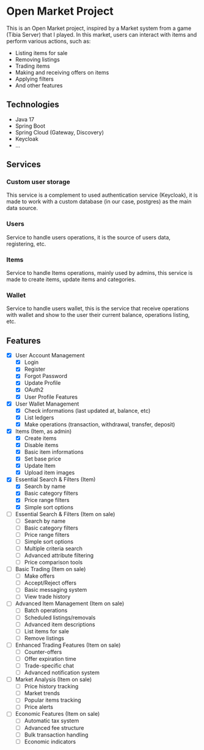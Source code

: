 # Open Market Project

This is an Open Market project, inspired by a Market system from a game (Tibia Server) that I played.
In this market, users can interact with items and perform various actions, such as:

- Listing items for sale
- Removing listings
- Trading items
- Making and receiving offers on items
- Applying filters
- And other features

## Technologies

- Java 17
- Spring Boot
- Spring Cloud (Gateway, Discovery)
- Keycloak
- ...

## Services

### Custom user storage

This service is a complement to used authentication service (Keycloak), it is made to work with a custom database (in
our case, postgres) as the main data source.

### Users

Service to handle users operations, it is the source of users data, registering, etc.

### Items

Service to handle Items operations, mainly used by admins, this service is made to create items, update items and
categories.

### Wallet

Service to handle users wallet, this is the service that receive operations with wallet and show to the user their
current balance, operations listing, etc.

## Features

- [x] User Account Management
    - [x] Login
    - [x] Register
    - [x] Forgot Password
    - [x] Update Profile
    - [x] OAuth2
    - [x] User Profile Features

- [x] User Wallet Management
    - [x] Check informations (last updated at, balance, etc)
    - [x] List ledgers
    - [x] Make operations (transaction, withdrawal, transfer, deposit)

- [x] Items (Item, as admin)
    - [x] Create items
    - [x] Disable items
    - [x] Basic item informations
    - [x] Set base price
    - [x] Update Item
    - [x] Upload item images

- [x] Essential Search & Filters (Item)
    - [x] Search by name
    - [x] Basic category filters
    - [x] Price range filters
    - [x] Simple sort options

- [ ] Essential Search & Filters (Item on sale)
    - [ ] Search by name
    - [ ] Basic category filters
    - [ ] Price range filters
    - [ ] Simple sort options
    - [ ] Multiple criteria search
    - [ ] Advanced attribute filtering
    - [ ] Price comparison tools

- [ ] Basic Trading (Item on sale)
    - [ ] Make offers
    - [ ] Accept/Reject offers
    - [ ] Basic messaging system
    - [ ] View trade history

- [ ] Advanced Item Management (Item on sale)
    - [ ] Batch operations
    - [ ] Scheduled listings/removals
    - [ ] Advanced item descriptions
    - [ ] List items for sale
    - [ ] Remove listings

- [ ] Enhanced Trading Features (Item on sale)
    - [ ] Counter-offers
    - [ ] Offer expiration time
    - [ ] Trade-specific chat
    - [ ] Advanced notification system

- [ ] Market Analysis (Item on sale)
    - [ ] Price history tracking
    - [ ] Market trends
    - [ ] Popular items tracking
    - [ ] Price alerts

- [ ] Economic Features (Item on sale)
    - [ ] Automatic tax system
    - [ ] Advanced fee structure
    - [ ] Bulk transaction handling
    - [ ] Economic indicators
